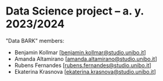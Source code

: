 # Data Science project – a. y. 2023/2024
"Data BARK" members: 
- Benjamin Kollmar [benjamin.kollmar@studio.unibo.it]
- Amanda Altamirano [amanda.altamirano@studio.unibo.it]
- Rubens Fernandes [rubens.fernandes@studio.unibo.it]
- Ekaterina Krasnova [ekaterina.krasnova@studio.unibo.it]
